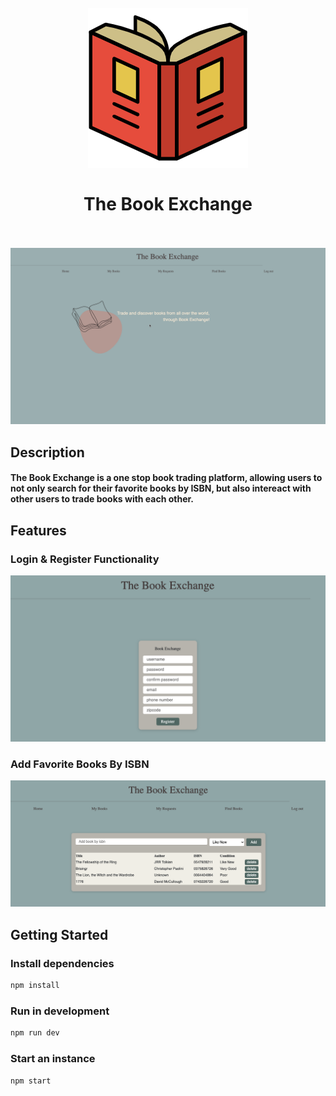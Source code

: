 <h1 align="center">
  <br>
    <img src="./images/book-4986.png">
    <br>
    <br>
  The Book Exchange
    <br>
  <br>
</h1>

<p align="center">
<img src="./images/official-bookExchange.gif">
</p>

## Description
<h4><strong>The Book Exchange is a one stop book trading platform, allowing users to not only search for their favorite books by ISBN, but also intereact with other users to trade books with each other.</strong></h4>

## Features

### Login & Register Functionality


<p align="center">
<img src="./images/register.png" />
</p>

### Add Favorite Books By ISBN


<p align="center">
<img src="./images/findingBooks.png" />
</p>

## Getting Started

### Install dependencies
```bash
npm install
```

### Run in development
```bash
npm run dev
```

### Start an instance
```bash
npm start
```


